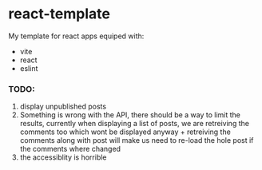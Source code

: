 # react-template

My template for react apps equiped with:
* vite
* react
* eslint



### TODO:
1. display unpublished posts
2. Something is wrong with the API, there should be a way to limit the results, currently when displaying a list of posts, we are retreiving the comments too which wont be displayed anyway + retreiving the comments along with post will make us need to re-load the hole post if the comments where changed
3. the accessiblity is horrible